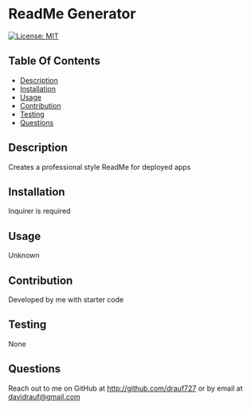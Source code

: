 
# ReadMe Generator  
[![License: MIT](https://img.shields.io/badge/License-MIT-yellow.svg)](https://opensource.org/licenses/MIT)  
## Table Of Contents  
- [Description](#description)  
- [Installation](#installation)  
- [Usage](#usage)  
- [Contribution](#contribution)  
- [Testing](#testing)  
- [Questions](#questions)  
## Description  
Creates a professional style ReadMe for deployed apps  
## Installation  
Inquirer is required  
## Usage   
Unknown  
## Contribution    
Developed by me with starter code  
## Testing  
None  
## Questions  
Reach out to me on GitHub at http://github.com/drauf727 or by email at davidrauf@gmail.com  
